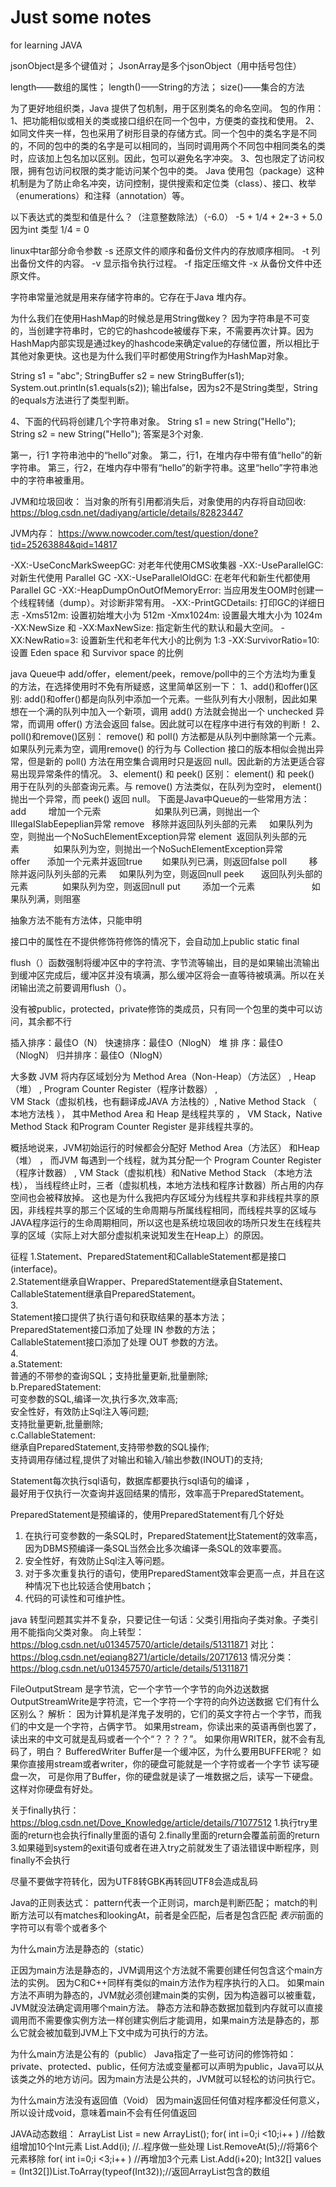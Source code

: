 # Just some notes
for learning JAVA

jsonObject是多个键值对；
JsonArray是多个jsonObject（用中括号包住）

length——数组的属性；
length()——String的方法；
size()——集合的方法

为了更好地组织类，Java 提供了包机制，用于区别类名的命名空间。
包的作用：
1、把功能相似或相关的类或接口组织在同一个包中，方便类的查找和使用。
2、如同文件夹一样，包也采用了树形目录的存储方式。同一个包中的类名字是不同的，不同的包中的类的名字是可以相同的，当同时调用两个不同包中相同类名的类时，应该加上包名加以区别。因此，包可以避免名字冲突。
3、包也限定了访问权限，拥有包访问权限的类才能访问某个包中的类。
Java 使用包（package）这种机制是为了防止命名冲突，访问控制，提供搜索和定位类（class）、接口、枚举（enumerations）和注释（annotation）等。

以下表达式的类型和值是什么？（注意整数除法）（-6.0）
-5 + 1/4 + 2*-3 + 5.0
因为int 类型   1/4 = 0

linux中tar部分命令参数
-s 还原文件的顺序和备份文件内的存放顺序相同。
-t 列出备份文件的内容。
-v 显示指令执行过程。
-f 指定压缩文件
-x 从备份文件中还原文件。

字符串常量池就是用来存储字符串的。它存在于Java 堆内存。

为什么我们在使用HashMap的时候总是用String做key？
因为字符串是不可变的，当创建字符串时，它的它的hashcode被缓存下来，不需要再次计算。因为HashMap内部实现是通过key的hashcode来确定value的存储位置，所以相比于其他对象更快。这也是为什么我们平时都使用String作为HashMap对象。

String s1 = "abc";
StringBuffer s2 = new StringBuffer(s1);
System.out.println(s1.equals(s2));
输出false，因为s2不是String类型，String的equals方法进行了类型判断。

4、下面的代码将创建几个字符串对象。
String s1 = new String("Hello");  
String s2 = new String("Hello");
答案是3个对象.

第一，行1 字符串池中的“hello”对象。
第二，行1，在堆内存中带有值“hello”的新字符串。
第三，行2，在堆内存中带有“hello”的新字符串。这里“hello”字符串池中的字符串被重用。

JVM和垃圾回收：
当对象的所有引用都消失后，对象使用的内存将自动回收:
https://blog.csdn.net/dadiyang/article/details/82823447

JVM内存：
https://www.nowcoder.com/test/question/done?tid=25263884&qid=14817

-XX:-UseConcMarkSweepGC: 对老年代使用CMS收集器
-XX:-UseParallelGC: 对新生代使用 Parallel GC
-XX:-UseParallelOldGC: 在老年代和新生代都使用 Parallel GC
-XX:-HeapDumpOnOutOfMemoryError: 当应用发生OOM时创建一个线程转储（dump）。对诊断非常有用。
-XX:-PrintGCDetails: 打印GC的详细日志
-Xms512m: 设置初始堆大小为 512m
-Xmx1024m: 设置最大堆大小为 1024m
-XX:NewSize 和 -XX:MaxNewSize: 指定新生代的默认和最大空间。
-XX:NewRatio=3: 设置新生代和老年代大小的比例为 1:3
-XX:SurvivorRatio=10: 设置 Eden space 和 Survivor space 的比例

java Queue中 add/offer，element/peek，remove/poll中的三个方法均为重复的方法，在选择使用时不免有所疑惑，这里简单区别一下：
1、add()和offer()区别:
add()和offer()都是向队列中添加一个元素。一些队列有大小限制，因此如果想在一个满的队列中加入一个新项，调用 add() 方法就会抛出一个 unchecked 异常，而调用 offer() 方法会返回 false。因此就可以在程序中进行有效的判断！
2、poll()和remove()区别：
remove() 和 poll() 方法都是从队列中删除第一个元素。如果队列元素为空，调用remove() 的行为与 Collection 接口的版本相似会抛出异常，但是新的 poll() 方法在用空集合调用时只是返回 null。因此新的方法更适合容易出现异常条件的情况。
3、element() 和 peek() 区别：
element() 和 peek() 用于在队列的头部查询元素。与 remove() 方法类似，在队列为空时， element() 抛出一个异常，而 peek() 返回 null。
下面是Java中Queue的一些常用方法：
add         增加一个元索                      如果队列已满，则抛出一个IIIegaISlabEepeplian异常
remove   移除并返回队列头部的元素     如果队列为空，则抛出一个NoSuchElementException异常
element  返回队列头部的元素              如果队列为空，则抛出一个NoSuchElementException异常
offer       添加一个元素并返回true        如果队列已满，则返回false
poll         移除并返问队列头部的元素     如果队列为空，则返回null
peek       返回队列头部的元素              如果队列为空，则返回null
put         添加一个元素                       如果队列满，则阻塞

抽象方法不能有方法体，只能申明

接口中的属性在不提供修饰符修饰的情况下，会自动加上public static final

flush（）函数强制将缓冲区中的字符流、字节流等输出，目的是如果输出流输出到缓冲区完成后，缓冲区并没有填满，那么缓冲区将会一直等待被填满。所以在关闭输出流之前要调用flush（）。

没有被public，protected，private修饰的类成员，只有同一个包里的类中可以访问，其余都不行

插入排序：最佳O（N）
快速排序：最佳O（NlogN）
堆 排 序：最佳O（NlogN）
归并排序：最佳O（NlogN）

大多数 JVM 将内存区域划分为
Method Area（Non-Heap）（方法区） ,
Heap（堆） , 
Program Counter Register（程序计数器） ,  
VM Stack（虚拟机栈，也有翻译成JAVA 方法栈的）,
Native Method Stack  （ 本地方法栈 ），
其中Method Area 和  Heap 是线程共享的  ，
VM Stack，Native Method Stack  和Program Counter Register  是非线程共享的。

概括地说来，JVM初始运行的时候都会分配好 Method Area（方法区） 和Heap（堆） ，
而JVM 每遇到一个线程，就为其分配一个 Program Counter Register（程序计数器） ,  VM Stack（虚拟机栈）和Native Method Stack  （本地方法栈）， 
当线程终止时，三者（虚拟机栈，本地方法栈和程序计数器）所占用的内存空间也会被释放掉。
这也是为什么我把内存区域分为线程共享和非线程共享的原因，非线程共享的那三个区域的生命周期与所属线程相同，而线程共享的区域与JAVA程序运行的生命周期相同，所以这也是系统垃圾回收的场所只发生在线程共享的区域（实际上对大部分虚拟机来说知发生在Heap上）的原因。

征程
1.Statement、PreparedStatement和CallableStatement都是接口(interface)。  
2.Statement继承自Wrapper、PreparedStatement继承自Statement、CallableStatement继承自PreparedStatement。  
3.  
Statement接口提供了执行语句和获取结果的基本方法；  
PreparedStatement接口添加了处理 IN 参数的方法；  
CallableStatement接口添加了处理 OUT 参数的方法。  
4.  
a.Statement:  
普通的不带参的查询SQL；支持批量更新,批量删除;  
b.PreparedStatement:  
可变参数的SQL,编译一次,执行多次,效率高;  
安全性好，有效防止Sql注入等问题;  
支持批量更新,批量删除;  
c.CallableStatement:  
继承自PreparedStatement,支持带参数的SQL操作;  
支持调用存储过程,提供了对输出和输入/输出参数(INOUT)的支持;  

Statement每次执行sql语句，数据库都要执行sql语句的编译 ，  
最好用于仅执行一次查询并返回结果的情形，效率高于PreparedStatement。  

PreparedStatement是预编译的，使用PreparedStatement有几个好处  
1. 在执行可变参数的一条SQL时，PreparedStatement比Statement的效率高，因为DBMS预编译一条SQL当然会比多次编译一条SQL的效率要高。  
2. 安全性好，有效防止Sql注入等问题。  
3.  对于多次重复执行的语句，使用PreparedStament效率会更高一点，并且在这种情况下也比较适合使用batch；  
4.  代码的可读性和可维护性。

java 转型问题其实并不复杂，只要记住一句话：父类引用指向子类对象。子类引用不能指向父类对象。
向上转型：
https://blog.csdn.net/u013457570/article/details/51311871
对比：
https://blog.csdn.net/eqiang8271/article/details/20717613
情况分类：
https://blog.csdn.net/u013457570/article/details/51311871

FileOutputStream 是字节流，它一个字节一个字节的向外边送数据
OutputStreamWrite是字符流，它一个字符一个字符的向外边送数据
它们有什么区别么？
解析：
      因为计算机是洋鬼子发明的，它们的英文字符占一个字节，而我们的中文是一个字符，占俩字节。
     如果用stream，你读出来的英语再倒也罢了，读出来的中文可就是乱码或者一个个“？？？？”。
     如果你用WRITER，就不会有乱码了，明白？
BufferedWriter  Buffer是一个缓冲区，为什么要用BUFFER呢？
    如果你直接用stream或者writer，你的硬盘可能就是一个字符或者一个字节    读写硬盘一次，
可是你用了Buffer，你的硬盘就是读了一堆数据之后，读写一下硬盘。这样对你硬盘有好处。

关于finally执行：
https://blog.csdn.net/Dove_Knowledge/article/details/71077512
1.执行try里面的return也会执行finally里面的语句
2.finally里面的return会覆盖前面的return
3.如果碰到system的exit语句或者在进入try之前就发生了语法错误中断程序，则finally不会执行

尽量不要做字符转化，因为UTF8转GBK再转回UTF8会造成乱码

Java的正则表达式：
pattern代表一个正则词，march是判断匹配；
match的判断方法可以有matches和lookingAt，前者是全匹配，后者是包含匹配
*表示*前面的字符可以有零个或者多个

为什么main方法是静态的（static）

正因为main方法是静态的，JVM调用这个方法就不需要创建任何包含这个main方法的实例。
因为C和C++同样有类似的main方法作为程序执行的入口。
如果main方法不声明为静态的，JVM就必须创建main类的实例，因为构造器可以被重载，JVM就没法确定调用哪个main方法。
静态方法和静态数据加载到内存就可以直接调用而不需要像实例方法一样创建实例后才能调用，如果main方法是静态的，那么它就会被加载到JVM上下文中成为可执行的方法。

为什么main方法是公有的（public）
Java指定了一些可访问的修饰符如：private、protected、public，任何方法或变量都可以声明为public，Java可以从该类之外的地方访问。因为main方法是公共的，JVM就可以轻松的访问执行它。

为什么main方法没有返回值（Void） 
因为main返回任何值对程序都没任何意义，所以设计成void，意味着main不会有任何值返回

JAVA动态数组：
ArrayList List = new ArrayList(); 
for( int i=0;i <10;i++ ) //给数组增加10个Int元素 
List.Add(i); 
//..程序做一些处理 
List.RemoveAt(5);//将第6个元素移除 
for( int i=0;i <3;i++ ) //再增加3个元素 
List.Add(i+20); 
Int32[] values = (Int32[])List.ToArray(typeof(Int32));//返回ArrayList包含的数组

